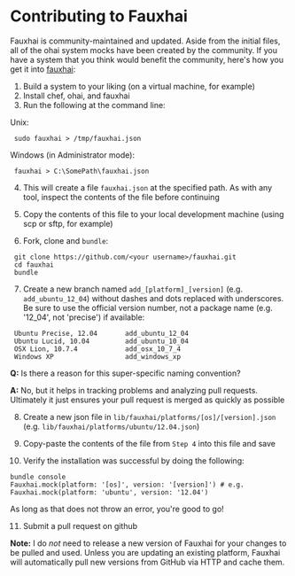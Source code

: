 # Contributing to Fauxhai

Fauxhai is community-maintained and updated. Aside from the initial files, all of the ohai system mocks have been created by the community. If you have a system that you think would benefit the community, here's how you get it into [fauxhai](https://github.com/chefspec/fauxhai):

1. Build a system to your liking (on a virtual machine, for example)
2. Install chef, ohai, and fauxhai
3. Run the following at the command line:

  Unix:

  ```
   sudo fauxhai > /tmp/fauxhai.json
  ```

  Windows (in Administrator mode):

  ```
   fauxhai > C:\SomePath\fauxhai.json
  ```

4. This will create a file `fauxhai.json` at the specified path. As with any tool, inspect the contents of the file before continuing

5. Copy the contents of this file to your local development machine (using scp or sftp, for example)
6. Fork, clone and `bundle`:

  ```
   git clone https://github.com/<your username>/fauxhai.git
   cd fauxhai
   bundle
  ```

7. Create a new branch named `add_[platform]_[version]` (e.g. `add_ubuntu_12_04`) without dashes and dots replaced with underscores. Be sure to use the official version number, not a package name (e.g. '12_04', not 'precise') if available:

  ```
   Ubuntu Precise, 12.04       add_ubuntu_12_04
   Ubuntu Lucid, 10.04         add_ubuntu_10_04
   OSX Lion, 10.7.4            add_osx_10_7_4
   Windows XP                  add_windows_xp
  ```

  **Q:** Is there a reason for this super-specific naming convention?

  **A:** No, but it helps in tracking problems and analyzing pull requests. Ultimately it just ensures your pull request is merged as quickly as possible

8. Create a new json file in `lib/fauxhai/platforms/[os]/[version].json` (e.g. `lib/fauxhai/platforms/ubuntu/12.04.json`)

9. Copy-paste the contents of the file from `Step 4` into this file and save
10. Verify the installation was successful by doing the following:

  ```
  bundle console
  Fauxhai.mock(platform: '[os]', version: '[version]') # e.g. Fauxhai.mock(platform: 'ubuntu', version: '12.04')
  ```

  As long as that does not throw an error, you're good to go!

11. Submit a pull request on github

**Note:** I do _not_ need to release a new version of Fauxhai for your changes to be pulled and used. Unless you are updating an existing platform, Fauxhai will automatically pull new versions from GitHub via HTTP and cache them.
